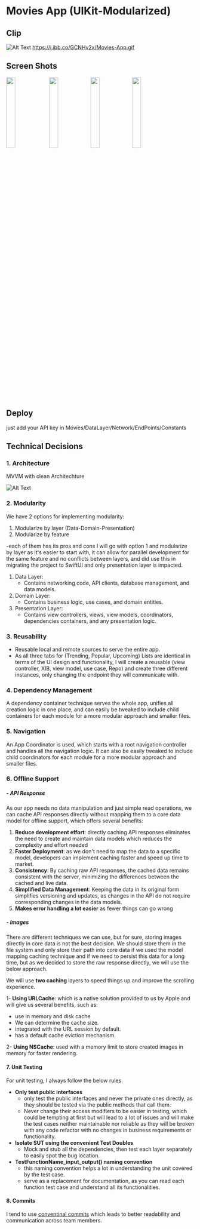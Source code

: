 
# Movies App (UIKit-Modularized)

##  Clip

![Alt Text](https://i.ibb.co/ZK4GHYB/Movies.gif)
https://i.ibb.co/GCNHv2x/Movies-App.gif

##  Screen Shots

<p float="left">
  <img src="https://i.ibb.co/5jFK7Xx/listView.png" width="22%" /> <img src="https://i.ibb.co/vxM6Xqq/search.png" width="22%" /><img src="https://i.ibb.co/09WC8ZJ/details.png" width="22%" /><img src="https://i.ibb.co/vxM6Xqq/search.png" width="22%" />
</p>

##  Deploy
just add your API key in 
Movies/DataLayer/Network/EndPoints/Constants

## Technical Decisions

### 1.   Architecture

MVVM with clean Architechture

![Alt Text](https://i.ibb.co/pJ4ZrcK/Clean-architechure.jpg)

### 2.   Modularity
We have 2 options for implementing modularity:
  1. Modularize by layer (Data-Domain-Presentation)
  2. Modularize by feature

 -each of them has its pros and cons I will go with option 1 and modularize by layer as it's easier to start with, it can allow for parallel development for the same feature and no conflicts between layers, and did use this in migrating the project to SwiftUI and only presentation layer is impacted.
   1.	Data Layer:
        -	Contains networking code, API clients, database management, and data models.
   2.	Domain Layer:
    	  -	Contains business logic, use cases, and domain entities.
   3.	Presentation Layer:
  	    -	Contains view controllers, views, view models, coordinators, dependencies containers, and any presentation logic.

### 3.   Reusability
- Reusable local and remote sources to serve the entire app.
- As all three tabs for (Trending, Popular, Upcoming) Lists are identical in terms of the UI design and functionality, I will create a reusable (view controller, XIB, view model, use case, Repo) and create three different instances, only changing the endpoint they will communicate with.

### 4.   Dependency Management
A dependency container technique serves the whole app, unifies all creation logic in one place, and can easily be tweaked to include child containers for each module for a more modular approach and smaller files.

### 5.   Navigation
An App Coordinator is used, which starts with a root navigation controller and handles all the navigation logic. It can also be easily tweaked to include child coordinators for each module for a more modular approach and smaller files.

### 6.   Offline Support
##### -  **API Response**
As our app needs no data manipulation and just simple read operations, we can cache API responses directly without mapping them to a core data model for offline support, which offers several benefits:

1. **Reduce development effort**: directly caching API responses eliminates the need to create and maintain data models which reduces the complexity and effort needed 
2. **Faster Deployment**: as we don't need to map the data to a specific model, developers can implement caching faster and speed up time to market.
3. **Consistency**: By caching raw API responses, the cached data remains consistent with the server, minimizing the differences between the cached and live data.
4. **Simplified Data Management**: Keeping the data in its original form simplifies versioning and updates, as changes in the API do not require corresponding changes in the data models.
5. **Makes error handling a lot easier** as fewer things can go wrong

##### -  **Images**
There are different techniques we can use, but for sure, storing images directly in core data is not the best decision.
We should store them in the file system and only store their path into core data if we used the model mapping caching technique and if we need to persist this data for a long time, but as we decided to store the raw response directly, we will use the below approach.

We will use **two caching** layers to speed things up and improve the scrolling experience.

1- **Using URLCache**:
which is a native solution provided to us by Apple and will give us several benefits, such as:
- use in memory and disk cache 
- We can determine the cache size.
- integrated with the URL session by default. 
- has a default cache eviction mechanism.

2- **Using NSCache**:
used with a memory limit to store created images in memory for faster rendering.

#### 7.   Unit Testing
For unit testing, I always follow the below rules.
- **Only test public interfaces**
    - only test the public interfaces and never the private ones directly, as they should be tested via the public methods that call them.
    - Never change their access modifiers to be easier in testing, which could be tempting at first but will lead to a lot of issues and will make the test cases neither maintainable nor reliable as they will be broken with any code refactor with no changes in business requirements or functionality.
- **Isolate SUT using the convenient Test Doubles**
    - Mock and stub all the dependencies, then test each layer separately to easily spot the bug location.
- **TestFunctionName_input_output() naming convention**
    - this naming convention helps a lot in understanding the unit covered by the test case.
    - serve as a replacement for documentation, as you can read each function test case and understand all its functionalities.

#### 8.   Commits
I tend to use [conventinal commits](https://www.conventionalcommits.org/en/v1.0.0/ "conventinal commits") which leads to better readability and communication across team members.

